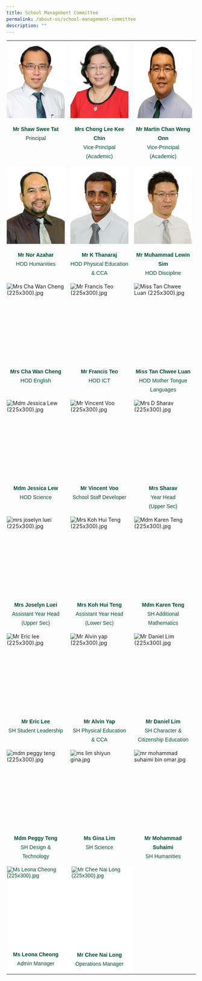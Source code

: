 ```yaml
---
title: School Management Committee
permalink: /about-us/school-management-committee
description: ""
---
```

<table style="margin: auto; outline: 0px; padding: 0px; border-collapse: collapse; clear: both; border: 1px solid transparent; table-layout: fixed;" class="ive_eobj_center ives_tab_kosong"><tbody style="margin: 0px; outline: 0px; padding: 0px;"><tr style="margin: 0px; outline: 0px; padding: 0px;"><td style="margin: 0px; outline: 0px; padding: 0px 15px 15px 0px; vertical-align: top;" width="200px"><img style="margin: auto; outline: 0px; padding: 0px; border: none; max-width: 100%; clear: both; display: block; width: 154px; height: 205px;" class="ive_eobj_center" alt="mr shaw swee tat (225x300).jpg" src="/images/mr%20shaw%20swee%20tat%20(225x300).jpg"><br style="margin: 0px; outline: 0px; padding: 0px;"><div style="margin: 0px; outline: 0px; padding: 0px; line-height: 24px !important; color: rgb(0, 77, 46); font-family: Outfit, sans-serif; font-size: 14px; font-weight: 400; text-align: center;"><b style="margin: 0px; outline: 0px; padding: 0px;">Mr Shaw Swee Tat</b></div><div style="margin: 0px; outline: 0px; padding: 0px; line-height: 24px !important; color: rgb(0, 77, 46); font-family: Outfit, sans-serif; font-size: 14px; font-weight: 400; text-align: center;">Principal</div></td><td style="margin: 0px; outline: 0px; padding: 0px 15px 15px 0px; vertical-align: top;" width="200px"><img style="margin: auto; outline: 0px; padding: 0px; border: none; max-width: 100%; clear: both; display: block; width: 154px; height: 205px;" class="ive_eobj_center" alt="mrs chong-lee kee chin (225x300).jpg" src="/images/mrs%20chong-lee%20kee%20chin%20(225x300).jpg"><br style="margin: 0px; outline: 0px; padding: 0px;"><div style="margin: 0px; outline: 0px; padding: 0px; line-height: 24px !important; color: rgb(0, 77, 46); font-family: Outfit, sans-serif; font-size: 14px; font-weight: 400; text-align: center;"><b style="margin: 0px; outline: 0px; padding: 0px;">Mrs Chong Lee Kee Chin</b></div><div style="margin: 0px; outline: 0px; padding: 0px; line-height: 24px !important; color: rgb(0, 77, 46); font-family: Outfit, sans-serif; font-size: 14px; font-weight: 400; text-align: center;">Vice-Principal (Academic)</div></td><td style="margin: 0px; outline: 0px; padding: 0px 15px 15px 0px; vertical-align: top;" width="205px"><img style="margin: auto; outline: 0px; padding: 0px; border: none; max-width: 100%; clear: both; display: block; width: 205px; height: 205px;" class="ive_eobj_center" alt="Chan_Weng_Onn_Martin_WB.png" src="/images/Chan_Weng_Onn_Martin_WB.png"><br style="margin: 0px; outline: 0px; padding: 0px;"><div style="margin: 0px; outline: 0px; padding: 0px; line-height: 24px !important; color: rgb(0, 77, 46); font-family: Outfit, sans-serif; font-size: 14px; font-weight: 400; text-align: center;"><b style="margin: 0px; outline: 0px; padding: 0px;">Mr Martin Chan Weng Onn</b></div><div style="margin: 0px; outline: 0px; padding: 0px; line-height: 24px !important; color: rgb(0, 77, 46); font-family: Outfit, sans-serif; font-size: 14px; font-weight: 400; text-align: center;">Vice-Principal (Academic)</div></td><td style="margin: 0px; outline: 0px; padding: 0px 15px 15px 0px; vertical-align: top;" width="200px"><br style="margin: 0px; outline: 0px; padding: 0px;"></td></tr><tr style="margin: 0px; outline: 0px; padding: 0px;"><td style="margin: 0px; outline: 0px; padding: 0px 15px 15px 0px; vertical-align: top;"><img style="margin: auto; outline: 0px; padding: 0px; border: none; max-width: 100%; clear: both; display: block; width: 154px; height: 205px;" class="ive_eobj_center" alt="Mr Nor Azahar (225x300).jpg" src="/images/Mr%20Nor%20Azahar%20(225x300).jpg"><br style="margin: 0px; outline: 0px; padding: 0px;"><div style="margin: 0px; outline: 0px; padding: 0px; line-height: 24px !important; color: rgb(0, 77, 46); font-family: Outfit, sans-serif; font-size: 14px; font-weight: 400; text-align: center;"><b style="margin: 0px; outline: 0px; padding: 0px;">Mr Nor Azahar</b></div><div style="margin: 0px; outline: 0px; padding: 0px; line-height: 24px !important; color: rgb(0, 77, 46); font-family: Outfit, sans-serif; font-size: 14px; font-weight: 400; text-align: center;">HOD Humanities</div></td><td style="margin: 0px; outline: 0px; padding: 0px 15px 15px 0px; vertical-align: top;"><img style="margin: auto; outline: 0px; padding: 0px; border: none; max-width: 100%; clear: both; display: block; width: 154px; height: 205px;" class="ive_eobj_center" alt="Mr Thanaraj (225x300).jpg" src="/images/Mr%20Thanaraj%20(225x300).jpg"><br style="margin: 0px; outline: 0px; padding: 0px;"><div style="margin: 0px; outline: 0px; padding: 0px; line-height: 24px !important; color: rgb(0, 77, 46); font-family: Outfit, sans-serif; font-size: 14px; font-weight: 400; text-align: center;"><b style="margin: 0px; outline: 0px; padding: 0px;">Mr K Thanaraj</b></div><div style="margin: 0px; outline: 0px; padding: 0px; line-height: 24px !important; color: rgb(0, 77, 46); font-family: Outfit, sans-serif; font-size: 14px; font-weight: 400; text-align: center;">HOD Physical Education &amp; CCA</div></td><td style="margin: 0px; outline: 0px; padding: 0px 15px 15px 0px; vertical-align: top;"><img style="margin: auto; outline: 0px; padding: 0px; border: none; max-width: 100%; clear: both; display: block; width: 154px; height: 205px;" class="ive_eobj_center" alt="Mr Muhammad Sim (225x300).jpg" src="/images/Mr%20Muhammad%20Sim%20(225x300).jpg"><br style="margin: 0px; outline: 0px; padding: 0px;"><div style="margin: 0px; outline: 0px; padding: 0px; line-height: 24px !important; color: rgb(0, 77, 46); font-family: Outfit, sans-serif; font-size: 14px; font-weight: 400; text-align: center;"><b style="margin: 0px; outline: 0px; padding: 0px;">Mr Muhammad Lewin Sim</b></div><div style="margin: 0px; outline: 0px; padding: 0px; line-height: 24px !important; color: rgb(0, 77, 46); font-family: Outfit, sans-serif; font-size: 14px; font-weight: 400; text-align: center;">HOD Discipline</div></td><td style="margin: 0px; outline: 0px; padding: 0px 15px 15px 0px; vertical-align: top;"><img style="margin: auto; outline: 0px; padding: 0px; border: none; max-width: 100%; clear: both; display: block; width: 154px; height: 205px;" class="ive_eobj_center" alt="Mdm Ng Kae Pheng (225x300).jpg" src="/images/Mdm%20Ng%20Kae%20Pheng%20(225x300).jpg"><br style="margin: 0px; outline: 0px; padding: 0px;"><div style="margin: 0px; outline: 0px; padding: 0px; line-height: 24px !important; color: rgb(0, 77, 46); font-family: Outfit, sans-serif; font-size: 14px; font-weight: 400; text-align: center;"><b style="margin: 0px; outline: 0px; padding: 0px;">Mdm Ng Kae Pheng</b></div><div style="margin: 0px; outline: 0px; padding: 0px; line-height: 24px !important; color: rgb(0, 77, 46); font-family: Outfit, sans-serif; font-size: 14px; font-weight: 400; text-align: center;">HOD Mathematics</div></td></tr><tr style="margin: 0px; outline: 0px; padding: 0px;"><td style="margin: 0px; outline: 0px; padding: 0px 15px 15px 0px; vertical-align: top;"><img style="margin: auto; outline: 0px; padding: 0px; border: none; max-width: 100%; clear: both; display: block; width: 154px; height: 205px;" class="ive_eobj_center" alt="Mrs Cha Wan Cheng (225x300).jpg" src="https://angmokiosec.moe.edu.sg/qql/slot/u531/2022/About%20Us/SMC/Mrs%20Cha%20Wan%20Cheng%20(225x300).jpg"><br style="margin: 0px; outline: 0px; padding: 0px;"><div style="margin: 0px; outline: 0px; padding: 0px; line-height: 24px !important; color: rgb(0, 77, 46); font-family: Outfit, sans-serif; font-size: 14px; font-weight: 400; text-align: center;"><b style="margin: 0px; outline: 0px; padding: 0px;">Mrs Cha Wan Cheng</b></div><div style="margin: 0px; outline: 0px; padding: 0px; line-height: 24px !important; color: rgb(0, 77, 46); font-family: Outfit, sans-serif; font-size: 14px; font-weight: 400; text-align: center;">HOD English</div></td><td style="margin: 0px; outline: 0px; padding: 0px 15px 15px 0px; vertical-align: top;"><img style="margin: auto; outline: 0px; padding: 0px; border: none; max-width: 100%; clear: both; display: block; width: 154px; height: 205px;" class="ive_eobj_center" alt="Mr Francis Teo (225x300).jpg" src="https://angmokiosec.moe.edu.sg/qql/slot/u531/2022/About%20Us/SMC/Mr%20Francis%20Teo%20(225x300).jpg"><br style="margin: 0px; outline: 0px; padding: 0px;"><div style="margin: 0px; outline: 0px; padding: 0px; line-height: 24px !important; color: rgb(0, 77, 46); font-family: Outfit, sans-serif; font-size: 14px; font-weight: 400; text-align: center;"><b style="margin: 0px; outline: 0px; padding: 0px;">Mr Francis Teo</b></div><div style="margin: 0px; outline: 0px; padding: 0px; line-height: 24px !important; color: rgb(0, 77, 46); font-family: Outfit, sans-serif; font-size: 14px; font-weight: 400; text-align: center;">HOD ICT</div></td><td style="margin: 0px; outline: 0px; padding: 0px 15px 15px 0px; vertical-align: top;"><img style="margin: auto; outline: 0px; padding: 0px; border: none; max-width: 100%; clear: both; display: block; width: 154px; height: 205px;" class="ive_eobj_center" alt="Miss Tan Chwee Luan (225x300).jpg" src="https://angmokiosec.moe.edu.sg/qql/slot/u531/2022/About%20Us/SMC/Miss%20Tan%20Chwee%20Luan%20(225x300).jpg"><br style="margin: 0px; outline: 0px; padding: 0px;"><div style="margin: 0px; outline: 0px; padding: 0px; line-height: 24px !important; color: rgb(0, 77, 46); font-family: Outfit, sans-serif; font-size: 14px; font-weight: 400; text-align: center;"><b style="margin: 0px; outline: 0px; padding: 0px;">Miss Tan Chwee Luan</b></div><div style="margin: 0px; outline: 0px; padding: 0px; line-height: 24px !important; color: rgb(0, 77, 46); font-family: Outfit, sans-serif; font-size: 14px; font-weight: 400; text-align: center;">HOD Mother Tongue Languages</div></td><td style="margin: 0px; outline: 0px; padding: 0px 15px 15px 0px; vertical-align: top;"><img style="margin: auto; outline: 0px; padding: 0px; border: none; max-width: 100%; clear: both; display: block; width: 154px; height: 205px;" class="ive_eobj_center" alt="Mrs Linda Wang (225x300).jpg" src="https://angmokiosec.moe.edu.sg/qql/slot/u531/2022/About%20Us/SMC/Mrs%20Linda%20Wang%20(225x300).jpg"><br style="margin: 0px; outline: 0px; padding: 0px;"><div style="margin: 0px; outline: 0px; padding: 0px; line-height: 24px !important; color: rgb(0, 77, 46); font-family: Outfit, sans-serif; font-size: 14px; font-weight: 400; text-align: center;"><b style="margin: 0px; outline: 0px; padding: 0px;">Mrs Linda Wang</b></div><div style="margin: 0px; outline: 0px; padding: 0px; line-height: 24px !important; color: rgb(0, 77, 46); font-family: Outfit, sans-serif; font-size: 14px; font-weight: 400; text-align: center;">HOD CCE</div></td></tr><tr style="margin: 0px; outline: 0px; padding: 0px;"><td style="margin: 0px; outline: 0px; padding: 0px 15px 15px 0px; vertical-align: top;"><img style="margin: auto; outline: 0px; padding: 0px; border: none; max-width: 100%; clear: both; display: block; width: 154px; height: 205px;" class="ive_eobj_center" alt="Mdm Jessica Lew (225x300).jpg" src="https://angmokiosec.moe.edu.sg/qql/slot/u531/2022/About%20Us/SMC/Mdm%20Jessica%20Lew%20(225x300).jpg"><br style="margin: 0px; outline: 0px; padding: 0px;"><div style="margin: 0px; outline: 0px; padding: 0px; line-height: 24px !important; color: rgb(0, 77, 46); font-family: Outfit, sans-serif; font-size: 14px; font-weight: 400; text-align: center;"><b style="margin: 0px; outline: 0px; padding: 0px;">Mdm Jessica Lew</b></div><div style="margin: 0px; outline: 0px; padding: 0px; line-height: 24px !important; color: rgb(0, 77, 46); font-family: Outfit, sans-serif; font-size: 14px; font-weight: 400; text-align: center;">HOD Science</div></td><td style="margin: 0px; outline: 0px; padding: 0px 15px 15px 0px; vertical-align: top;"><img style="margin: auto; outline: 0px; padding: 0px; border: none; max-width: 100%; clear: both; display: block; width: 154px; height: 205px;" class="ive_eobj_center" alt="Mr Vincent Voo (225x300).jpg" src="https://angmokiosec.moe.edu.sg/qql/slot/u531/2022/About%20Us/SMC/Mr%20Vincent%20Voo%20(225x300).jpg"><br style="margin: 0px; outline: 0px; padding: 0px;"><div style="margin: 0px; outline: 0px; padding: 0px; line-height: 24px !important; color: rgb(0, 77, 46); font-family: Outfit, sans-serif; font-size: 14px; font-weight: 400; text-align: center;"><b style="margin: 0px; outline: 0px; padding: 0px;">Mr Vincent Voo</b></div><div style="margin: 0px; outline: 0px; padding: 0px; line-height: 24px !important; color: rgb(0, 77, 46); font-family: Outfit, sans-serif; font-size: 14px; font-weight: 400; text-align: center;">School Staff Developer</div></td><td style="margin: 0px; outline: 0px; padding: 0px 15px 15px 0px; vertical-align: top;"><img style="margin: auto; outline: 0px; padding: 0px; border: none; max-width: 100%; clear: both; display: block; width: 154px; height: 205px;" class="ive_eobj_center" alt="Mrs D Sharav (225x300).jpg" src="https://angmokiosec.moe.edu.sg/qql/slot/u531/2022/About%20Us/SMC/Mrs%20D%20Sharav%20(225x300).jpg"><br style="margin: 0px; outline: 0px; padding: 0px;"><div style="margin: 0px; outline: 0px; padding: 0px; line-height: 24px !important; color: rgb(0, 77, 46); font-family: Outfit, sans-serif; font-size: 14px; font-weight: 400; text-align: center;"><b style="margin: 0px; outline: 0px; padding: 0px;">Mrs Sharav</b></div><div style="margin: 0px; outline: 0px; padding: 0px; line-height: 24px !important; color: rgb(0, 77, 46); font-family: Outfit, sans-serif; font-size: 14px; font-weight: 400; text-align: center;">Year Head</div><div style="margin: 0px; outline: 0px; padding: 0px; line-height: 24px !important; color: rgb(0, 77, 46); font-family: Outfit, sans-serif; font-size: 14px; font-weight: 400; text-align: center;">(Upper Sec)</div></td><td style="margin: 0px; outline: 0px; padding: 0px 15px 15px 0px; vertical-align: top;"><img style="margin: auto; outline: 0px; padding: 0px; border: none; max-width: 100%; clear: both; display: block; width: 154px; height: 205px;" class="ive_eobj_center" alt="Mdm Yeo leng (225x300).jpg" src="https://angmokiosec.moe.edu.sg/qql/slot/u531/2022/About%20Us/SMC/Mdm%20Yeo%20leng%20(225x300).jpg"><br style="margin: 0px; outline: 0px; padding: 0px;"><div style="margin: 0px; outline: 0px; padding: 0px; line-height: 24px !important; color: rgb(0, 77, 46); font-family: Outfit, sans-serif; font-size: 14px; font-weight: 400; text-align: center;"><b style="margin: 0px; outline: 0px; padding: 0px;">Mdm Yeo Leng</b></div><div style="margin: 0px; outline: 0px; padding: 0px; line-height: 24px !important; color: rgb(0, 77, 46); font-family: Outfit, sans-serif; font-size: 14px; font-weight: 400; text-align: center;">Year Head</div><div style="margin: 0px; outline: 0px; padding: 0px; line-height: 24px !important; color: rgb(0, 77, 46); font-family: Outfit, sans-serif; font-size: 14px; font-weight: 400; text-align: center;">(Lower Sec)</div></td></tr><tr style="margin: 0px; outline: 0px; padding: 0px;"><td style="margin: 0px; outline: 0px; padding: 0px 15px 15px 0px; vertical-align: top;"><img style="margin: auto; outline: 0px; padding: 0px; border: none; max-width: 100%; clear: both; display: block; width: 154px; height: 205px;" class="ive_eobj_center" alt="mrs joselyn luei (225x300).jpg" src="https://angmokiosec.moe.edu.sg/qql/slot/u531/2022/About%20Us/SMC/mrs%20joselyn%20luei%20(225x300).jpg"><br style="margin: 0px; outline: 0px; padding: 0px;"><div style="margin: 0px; outline: 0px; padding: 0px; line-height: 24px !important; color: rgb(0, 77, 46); font-family: Outfit, sans-serif; font-size: 14px; font-weight: 400; text-align: center;"><b style="margin: 0px; outline: 0px; padding: 0px;">Mrs Joselyn Luei</b></div><div style="margin: 0px; outline: 0px; padding: 0px; line-height: 24px !important; color: rgb(0, 77, 46); font-family: Outfit, sans-serif; font-size: 14px; font-weight: 400; text-align: center;">Assistant Year Head</div><div style="margin: 0px; outline: 0px; padding: 0px; line-height: 24px !important; color: rgb(0, 77, 46); font-family: Outfit, sans-serif; font-size: 14px; font-weight: 400; text-align: center;">(Upper Sec)</div></td><td style="margin: 0px; outline: 0px; padding: 0px 15px 15px 0px; vertical-align: top;"><img style="margin: auto; outline: 0px; padding: 0px; border: none; max-width: 100%; clear: both; display: block; width: 154px; height: 205px;" class="ive_eobj_center" alt="Mrs Koh Hui Teng (225x300).jpg" src="https://angmokiosec.moe.edu.sg/qql/slot/u531/2022/About%20Us/SMC/Mrs%20Koh%20Hui%20Teng%20(225x300).jpg"><br style="margin: 0px; outline: 0px; padding: 0px;"><div style="margin: 0px; outline: 0px; padding: 0px; line-height: 24px !important; color: rgb(0, 77, 46); font-family: Outfit, sans-serif; font-size: 14px; font-weight: 400; text-align: center;"><b style="margin: 0px; outline: 0px; padding: 0px;">Mrs Koh Hui Teng</b></div><div style="margin: 0px; outline: 0px; padding: 0px; line-height: 24px !important; color: rgb(0, 77, 46); font-family: Outfit, sans-serif; font-size: 14px; font-weight: 400; text-align: center;">Assistant Year Head</div><div style="margin: 0px; outline: 0px; padding: 0px; line-height: 24px !important; color: rgb(0, 77, 46); font-family: Outfit, sans-serif; font-size: 14px; font-weight: 400; text-align: center;">(Lower Sec)</div></td><td style="margin: 0px; outline: 0px; padding: 0px 15px 15px 0px; vertical-align: top;"><img style="margin: auto; outline: 0px; padding: 0px; border: none; max-width: 100%; clear: both; display: block; width: 154px; height: 205px;" class="ive_eobj_center" alt="Mdm Karen Teng (225x300).jpg" src="https://angmokiosec.moe.edu.sg/qql/slot/u531/2022/About%20Us/SMC/Mdm%20Karen%20Teng%20(225x300).jpg"><br style="margin: 0px; outline: 0px; padding: 0px;"><div style="margin: 0px; outline: 0px; padding: 0px; line-height: 24px !important; color: rgb(0, 77, 46); font-family: Outfit, sans-serif; font-size: 14px; font-weight: 400; text-align: center;"><b style="margin: 0px; outline: 0px; padding: 0px;">Mdm Karen Teng</b></div><div style="margin: 0px; outline: 0px; padding: 0px; line-height: 24px !important; color: rgb(0, 77, 46); font-family: Outfit, sans-serif; font-size: 14px; font-weight: 400; text-align: center;">SH Additional Mathematics</div></td><td style="margin: 0px; outline: 0px; padding: 0px 15px 15px 0px; vertical-align: top;"><img style="margin: auto; outline: 0px; padding: 0px; border: none; max-width: 100%; clear: both; display: block; width: 154px; height: 205px;" class="ive_eobj_center" alt="Mr Desmond Tong (225x300).jpg" src="https://angmokiosec.moe.edu.sg/qql/slot/u531/2022/About%20Us/SMC/Mr%20Desmond%20Tong%20(225x300).jpg"><br style="margin: 0px; outline: 0px; padding: 0px;"><div style="margin: 0px; outline: 0px; padding: 0px; line-height: 24px !important; color: rgb(0, 77, 46); font-family: Outfit, sans-serif; font-size: 14px; font-weight: 400; text-align: center;"><b style="margin: 0px; outline: 0px; padding: 0px;">Mr Desmond Tong</b></div><div style="margin: 0px; outline: 0px; padding: 0px; line-height: 24px !important; color: rgb(0, 77, 46); font-family: Outfit, sans-serif; font-size: 14px; font-weight: 400; text-align: center;">SH Data Management</div></td></tr><tr style="margin: 0px; outline: 0px; padding: 0px;"><td style="margin: 0px; outline: 0px; padding: 0px 15px 15px 0px; vertical-align: top;"><img style="margin: auto; outline: 0px; padding: 0px; border: none; max-width: 100%; clear: both; display: block; width: 154px; height: 205px;" class="ive_eobj_center" alt="Mr Eric lee (225x300).jpg" src="https://angmokiosec.moe.edu.sg/qql/slot/u531/2022/About%20Us/SMC/Mr%20Eric%20lee%20(225x300).jpg"><br style="margin: 0px; outline: 0px; padding: 0px;"><div style="margin: 0px; outline: 0px; padding: 0px; line-height: 24px !important; color: rgb(0, 77, 46); font-family: Outfit, sans-serif; font-size: 14px; font-weight: 400; text-align: center;"><b style="margin: 0px; outline: 0px; padding: 0px;">Mr Eric Lee</b></div><div style="margin: 0px; outline: 0px; padding: 0px; line-height: 24px !important; color: rgb(0, 77, 46); font-family: Outfit, sans-serif; font-size: 14px; font-weight: 400; text-align: center;">SH Student Leadership</div></td><td style="margin: 0px; outline: 0px; padding: 0px 15px 15px 0px; vertical-align: top;"><img style="margin: auto; outline: 0px; padding: 0px; border: none; max-width: 100%; clear: both; display: block; width: 154px; height: 205px;" class="ive_eobj_center" alt="Mr Alvin yap (225x300).jpg" src="https://angmokiosec.moe.edu.sg/qql/slot/u531/2022/About%20Us/SMC/Mr%20Alvin%20yap%20(225x300).jpg"><br style="margin: 0px; outline: 0px; padding: 0px;"><div style="margin: 0px; outline: 0px; padding: 0px; line-height: 24px !important; color: rgb(0, 77, 46); font-family: Outfit, sans-serif; font-size: 14px; font-weight: 400; text-align: center;"><b style="margin: 0px; outline: 0px; padding: 0px;">Mr Alvin Yap</b></div><div style="margin: 0px; outline: 0px; padding: 0px; line-height: 24px !important; color: rgb(0, 77, 46); font-family: Outfit, sans-serif; font-size: 14px; font-weight: 400; text-align: center;">SH Physical Education &amp; CCA</div></td><td style="margin: 0px; outline: 0px; padding: 0px 15px 15px 0px; vertical-align: top;"><img style="margin: auto; outline: 0px; padding: 0px; border: none; max-width: 100%; clear: both; display: block; width: 154px; height: 205px;" class="ive_eobj_center" alt="Mr Daniel Lim (225x300).jpg" src="https://angmokiosec.moe.edu.sg/qql/slot/u531/2022/About%20Us/SMC/Mr%20Daniel%20Lim%20(225x300).jpg"><br style="margin: 0px; outline: 0px; padding: 0px;"><div style="margin: 0px; outline: 0px; padding: 0px; line-height: 24px !important; color: rgb(0, 77, 46); font-family: Outfit, sans-serif; font-size: 14px; font-weight: 400; text-align: center;"><b style="margin: 0px; outline: 0px; padding: 0px;">Mr Daniel Lim</b></div><div style="margin: 0px; outline: 0px; padding: 0px; line-height: 24px !important; color: rgb(0, 77, 46); font-family: Outfit, sans-serif; font-size: 14px; font-weight: 400; text-align: center;">SH Character &amp; Citizenship Education</div></td><td style="margin: 0px; outline: 0px; padding: 0px 15px 15px 0px; vertical-align: top;"><img style="margin: auto; outline: 0px; padding: 0px; border: none; max-width: 100%; clear: both; display: block; width: 154px; height: 205px;" class="ive_eobj_center" alt="ms cheryl ang (225x300).jpg" src="https://angmokiosec.moe.edu.sg/qql/slot/u531/2022/About%20Us/SMC/ms%20cheryl%20ang%20(225x300).jpg"><br style="margin: 0px; outline: 0px; padding: 0px;"><div style="margin: 0px; outline: 0px; padding: 0px; line-height: 24px !important; color: rgb(0, 77, 46); font-family: Outfit, sans-serif; font-size: 14px; font-weight: 400; text-align: center;"><b style="margin: 0px; outline: 0px; padding: 0px;">Ms Cheryl Ang</b></div><div style="margin: 0px; outline: 0px; padding: 0px; line-height: 24px !important; color: rgb(0, 77, 46); font-family: Outfit, sans-serif; font-size: 14px; font-weight: 400; text-align: center;">SH Aesthetics</div></td></tr><tr style="margin: 0px; outline: 0px; padding: 0px;"><td style="margin: 0px; outline: 0px; padding: 0px 15px 15px 0px; vertical-align: top;"><img style="margin: auto; outline: 0px; padding: 0px; border: none; max-width: 100%; clear: both; display: block; width: 154px; height: 205px;" class="ive_eobj_center" alt="mdm peggy teng (225x300).jpg" src="https://angmokiosec.moe.edu.sg/qql/slot/u531/2022/About%20Us/SMC/mdm%20peggy%20teng%20(225x300).jpg"><br style="margin: 0px; outline: 0px; padding: 0px;"><div style="margin: 0px; outline: 0px; padding: 0px; line-height: 24px !important; color: rgb(0, 77, 46); font-family: Outfit, sans-serif; font-size: 14px; font-weight: 400; text-align: center;"><b style="margin: 0px; outline: 0px; padding: 0px;">Mdm Peggy Teng</b></div><div style="margin: 0px; outline: 0px; padding: 0px; line-height: 24px !important; color: rgb(0, 77, 46); font-family: Outfit, sans-serif; font-size: 14px; font-weight: 400; text-align: center;">SH Design &amp; Technology</div></td><td style="margin: 0px; outline: 0px; padding: 0px 15px 15px 0px; vertical-align: top;"><img style="margin: auto; outline: 0px; padding: 0px; border: none; max-width: 100%; clear: both; display: block; width: 154px; height: 205px;" class="ive_eobj_center" alt="ms lim shiyun gina.jpg" src="https://angmokiosec.moe.edu.sg/qql/slot/u531/2022/About%20Us/SMC/ms%20lim%20shiyun%20gina.jpg"><br style="margin: 0px; outline: 0px; padding: 0px;"><div style="margin: 0px; outline: 0px; padding: 0px; line-height: 24px !important; color: rgb(0, 77, 46); font-family: Outfit, sans-serif; font-size: 14px; font-weight: 400; text-align: center;"><b style="margin: 0px; outline: 0px; padding: 0px;">Ms Gina Lim</b></div><div style="margin: 0px; outline: 0px; padding: 0px; line-height: 24px !important; color: rgb(0, 77, 46); font-family: Outfit, sans-serif; font-size: 14px; font-weight: 400; text-align: center;">SH Science</div></td><td style="margin: 0px; outline: 0px; padding: 0px 15px 15px 0px; vertical-align: top;"><img style="margin: auto; outline: 0px; padding: 0px; border: none; max-width: 100%; clear: both; display: block; width: 154px; height: 205px;" class="ive_eobj_center" alt="mr mohammad suhaimi bin omar.jpg" src="https://angmokiosec.moe.edu.sg/qql/slot/u531/2022/About%20Us/SMC/mr%20mohammad%20suhaimi%20bin%20omar.jpg"><br style="margin: 0px; outline: 0px; padding: 0px;"><div style="margin: 0px; outline: 0px; padding: 0px; line-height: 24px !important; color: rgb(0, 77, 46); font-family: Outfit, sans-serif; font-size: 14px; font-weight: 400; text-align: center;"><b style="margin: 0px; outline: 0px; padding: 0px;">Mr Mohammad Suhaimi</b></div><div style="margin: 0px; outline: 0px; padding: 0px; line-height: 24px !important; color: rgb(0, 77, 46); font-family: Outfit, sans-serif; font-size: 14px; font-weight: 400; text-align: center;">SH Humanities</div></td><td style="margin: 0px; outline: 0px; padding: 0px 15px 15px 0px; vertical-align: top;"><img style="margin: auto; outline: 0px; padding: 0px; border: none; max-width: 100%; clear: both; display: block; width: 154px;" class="ive_eobj_center" alt="ms abidah gafoor.jpg" src="https://angmokiosec.moe.edu.sg/qql/slot/u531/about%20us/school%20management%20committee/New/ms%20abidah%20gafoor.jpg"><br style="margin: 0px; outline: 0px; padding: 0px;"><div style="margin: 0px; outline: 0px; padding: 0px; line-height: 24px !important; color: rgb(0, 77, 46); font-family: Outfit, sans-serif; font-size: 14px; font-weight: 400; text-align: center;"><b style="margin: 0px; outline: 0px; padding: 0px;">Ms A<span style="margin: 0px; outline: 0px; padding: 0px; font-size: 11.6667px;">'</span>bidah Gafoor</b></div><div style="margin: 0px; outline: 0px; padding: 0px; line-height: 24px !important; color: rgb(0, 77, 46); font-family: Outfit, sans-serif; font-size: 14px; font-weight: 400; text-align: center;">LH English</div></td></tr><tr style="margin: 0px; outline: 0px; padding: 0px;"><td style="margin: 0px; outline: 0px; padding: 0px 15px 15px 0px; vertical-align: top; color: rgb(0, 77, 46); font-family: Outfit, sans-serif; font-size: 14px; font-style: normal; font-variant-ligatures: normal; font-variant-caps: normal; font-weight: 400; letter-spacing: normal; orphans: 2; text-align: left; text-indent: 0px; text-transform: none; white-space: normal; widows: 2; word-spacing: 0px; -webkit-text-stroke-width: 0px; background-color: rgb(255, 255, 255); text-decoration-thickness: initial; text-decoration-style: initial; text-decoration-color: initial;"><img style="margin: auto; outline: 0px; padding: 0px; border: none; max-width: 100%; clear: both; display: block; width: 153px; height: 205px;" class="ive_eobj_center" alt="Ms Leona Cheong (225x300).jpg" src="https://angmokiosec.moe.edu.sg/qql/slot/u531/about%20us/organisational%20chart/2019/EAS/Ms%20Leona%20Cheong%20(225x300).jpg"><br style="margin: 0px; outline: 0px; padding: 0px;"><div style="margin: 0px; outline: 0px; padding: 0px; line-height: 24px !important; color: rgb(0, 77, 46); font-family: Outfit, sans-serif; font-size: 14px; font-weight: 400; text-align: center;"><div style="margin: 0px; outline: 0px; padding: 0px; line-height: 24px !important; color: rgb(0, 77, 46); font-family: Outfit, sans-serif; font-size: 14px; font-weight: 400;"><b style="margin: 0px; outline: 0px; padding: 0px;">Ms Leona Cheong</b></div><div style="margin: 0px; outline: 0px; padding: 0px; line-height: 24px !important; color: rgb(0, 77, 46); font-family: Outfit, sans-serif; font-size: 14px; font-weight: 400;">Admin Manager</div></div></td><td style="margin: 0px; outline: 0px; padding: 0px 15px 15px 0px; vertical-align: top; color: rgb(0, 77, 46); font-family: Outfit, sans-serif; font-size: 14px; font-style: normal; font-variant-ligatures: normal; font-variant-caps: normal; font-weight: 400; letter-spacing: normal; orphans: 2; text-align: left; text-indent: 0px; text-transform: none; white-space: normal; widows: 2; word-spacing: 0px; -webkit-text-stroke-width: 0px; background-color: rgb(255, 255, 255); text-decoration-thickness: initial; text-decoration-style: initial; text-decoration-color: initial;"><img style="margin: auto; outline: 0px; padding: 0px; border: none; max-width: 100%; clear: both; display: block; width: 148px; height: 206px;" class="ive_eobj_center" alt="Mr Chee Nai Long (225x300).jpg" src="https://angmokiosec.moe.edu.sg/qql/slot/u531/about%20us/organisational%20chart/2019/EAS/Mr%20Chee%20Nai%20Long%20(225x300).jpg"><br style="margin: 0px; outline: 0px; padding: 0px;"><div style="margin: 0px; outline: 0px; padding: 0px; line-height: 24px !important; color: rgb(0, 77, 46); font-family: Outfit, sans-serif; font-size: 14px; font-weight: 400; text-align: center;"><b style="margin: 0px; outline: 0px; padding: 0px;">Mr Chee Nai Long</b></div><div style="margin: 0px; outline: 0px; padding: 0px; line-height: 24px !important; color: rgb(0, 77, 46); font-family: Outfit, sans-serif; font-size: 14px; font-weight: 400; text-align: center;">Operations Manager</div></td></tr></tbody></table>